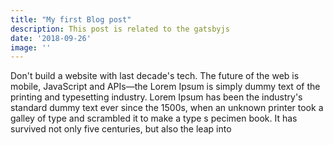 ```yaml
---
title: "My first Blog post"
description: This post is related to the gatsbyjs
date: '2018-09-26'
image: ''
---
```

Don't build a website with last decade's tech. The future of the web is mobile,
 JavaScript and APIs—the
Lorem Ipsum is simply dummy text of the printing and typesetting industry.
Lorem Ipsum has been the industry's standard dummy text ever since the 1500s,
when an unknown printer took a galley of type and scrambled it to make a type s
pecimen book. It has survived not only five centuries, but also the leap into